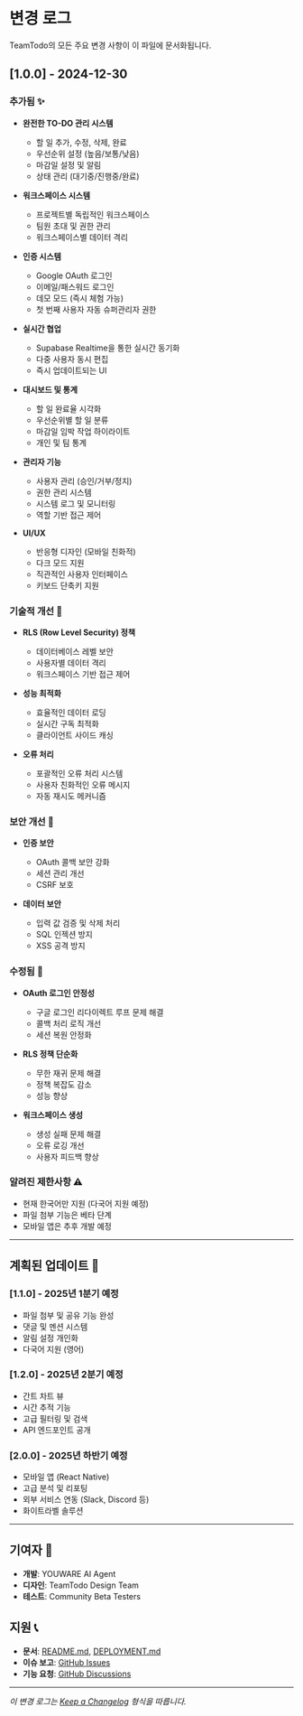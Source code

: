 # 변경 로그

TeamTodo의 모든 주요 변경 사항이 이 파일에 문서화됩니다.

## [1.0.0] - 2024-12-30

### 추가됨 ✨
- **완전한 TO-DO 관리 시스템**
  - 할 일 추가, 수정, 삭제, 완료
  - 우선순위 설정 (높음/보통/낮음)
  - 마감일 설정 및 알림
  - 상태 관리 (대기중/진행중/완료)

- **워크스페이스 시스템**
  - 프로젝트별 독립적인 워크스페이스
  - 팀원 초대 및 권한 관리
  - 워크스페이스별 데이터 격리

- **인증 시스템**
  - Google OAuth 로그인
  - 이메일/패스워드 로그인
  - 데모 모드 (즉시 체험 가능)
  - 첫 번째 사용자 자동 슈퍼관리자 권한

- **실시간 협업**
  - Supabase Realtime을 통한 실시간 동기화
  - 다중 사용자 동시 편집
  - 즉시 업데이트되는 UI

- **대시보드 및 통계**
  - 할 일 완료율 시각화
  - 우선순위별 할 일 분류
  - 마감일 임박 작업 하이라이트
  - 개인 및 팀 통계

- **관리자 기능**
  - 사용자 관리 (승인/거부/정지)
  - 권한 관리 시스템
  - 시스템 로그 및 모니터링
  - 역할 기반 접근 제어

- **UI/UX**
  - 반응형 디자인 (모바일 친화적)
  - 다크 모드 지원
  - 직관적인 사용자 인터페이스
  - 키보드 단축키 지원

### 기술적 개선 🔧
- **RLS (Row Level Security) 정책**
  - 데이터베이스 레벨 보안
  - 사용자별 데이터 격리
  - 워크스페이스 기반 접근 제어

- **성능 최적화**
  - 효율적인 데이터 로딩
  - 실시간 구독 최적화
  - 클라이언트 사이드 캐싱

- **오류 처리**
  - 포괄적인 오류 처리 시스템
  - 사용자 친화적인 오류 메시지
  - 자동 재시도 메커니즘

### 보안 개선 🔐
- **인증 보안**
  - OAuth 콜백 보안 강화
  - 세션 관리 개선
  - CSRF 보호

- **데이터 보안**
  - 입력 값 검증 및 삭제 처리
  - SQL 인젝션 방지
  - XSS 공격 방지

### 수정됨 🔄
- **OAuth 로그인 안정성**
  - 구글 로그인 리다이렉트 루프 문제 해결
  - 콜백 처리 로직 개선
  - 세션 복원 안정화

- **RLS 정책 단순화**
  - 무한 재귀 문제 해결
  - 정책 복잡도 감소
  - 성능 향상

- **워크스페이스 생성**
  - 생성 실패 문제 해결
  - 오류 로깅 개선
  - 사용자 피드백 향상

### 알려진 제한사항 ⚠️
- 현재 한국어만 지원 (다국어 지원 예정)
- 파일 첨부 기능은 베타 단계
- 모바일 앱은 추후 개발 예정

---

## 계획된 업데이트 🚧

### [1.1.0] - 2025년 1분기 예정
- 파일 첨부 및 공유 기능 완성
- 댓글 및 멘션 시스템
- 알림 설정 개인화
- 다국어 지원 (영어)

### [1.2.0] - 2025년 2분기 예정
- 간트 차트 뷰
- 시간 추적 기능
- 고급 필터링 및 검색
- API 엔드포인트 공개

### [2.0.0] - 2025년 하반기 예정
- 모바일 앱 (React Native)
- 고급 분석 및 리포팅
- 외부 서비스 연동 (Slack, Discord 등)
- 화이트라벨 솔루션

---

## 기여자 👥

- **개발**: YOUWARE AI Agent
- **디자인**: TeamTodo Design Team  
- **테스트**: Community Beta Testers

## 지원 📞

- **문서**: [README.md](README.md), [DEPLOYMENT.md](DEPLOYMENT.md)
- **이슈 보고**: [GitHub Issues](https://github.com/your-username/teamtodo/issues)
- **기능 요청**: [GitHub Discussions](https://github.com/your-username/teamtodo/discussions)

---

*이 변경 로그는 [Keep a Changelog](https://keepachangelog.com/) 형식을 따릅니다.*